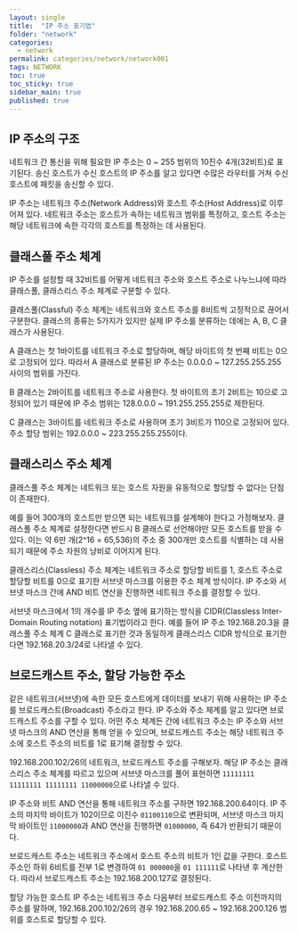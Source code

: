 ```yaml
---
layout: single
title:  "IP 주소 표기법"
folder: "network"
categories:
  - network
permalink: categories/network/network001
tags: NETWORK
toc: true
toc_sticky: true
sidebar_main: true
published: true
---
```


## IP 주소의 구조
네트워크 간 통신을 위해 필요한 IP 주소는 0 ~ 255 범위의 10진수 4개(32비트)로 표기된다. 송신 호스트가 수신 호스트의 IP 주소를 알고 있다면 수많은 라우터를 거쳐 수신 호스트에 패킷을 송신할 수 있다.

IP 주소는 네트워크 주소(Network Address)와 호스트 주소(Host Address)로 이루어져 있다. 네트워크 주소는 호스트가 속하는 네트워크 범위를 특정하고, 호스트 주소는 해당 네트워크에 속한 각각의 호스트를 특정하는 데 사용된다.

## 클래스풀 주소 체계
IP 주소를 설정할 때 32비트를 어떻게 네트워크 주소와 호스트 주소로 나누느냐에 따라 클래스풀, 클래스리스 주소 체계로 구분할 수 있다.

클래스풀(Classful) 주소 체계는 네트워크와 호스트 주소를 8비트씩 고정적으로 끊어서 구분한다. 클래스의 종류는 5가지가 있지만 실제 IP 주소를 분류하는 데에는 A, B, C 클래스가 사용된다.

A 클래스는 첫 1바이트를 네트워크 주소로 할당하며, 해당 바이트의 첫 번째 비트는 0으로 고정되어 있다. 따라서 A 클래스로 분류된 IP 주소는 0.0.0.0 ~ 127.255.255.255 사이의 범위를 가진다.

B 클래스는 2바이트를 네트워크 주소로 사용한다. 첫 바이트의 초기 2비트는 10으로 고정되어 있기 때문에 IP 주소 범위는 128.0.0.0 ~ 191.255.255.255로 제한된다.

C 클래스는 3바이트를 네트워크 주소로 사용하며 초기 3비트가 110으로 고정되어 있다. 주소 할당 범위는 192.0.0.0 ~ 223.255.255.255이다.

## 클래스리스 주소 체계
클래스풀 주소 체계는 네트워크 또는 호스트 자원을 유동적으로 할당할 수 없다는 단점이 존재한다.

예를 들어 300개의 호스트만 받으면 되는 네트워크를 설계해야 한다고 가정해보자. 클래스풀 주소 체계로 설정한다면 반드시 B 클래스로 선언해야만 모든 호스트를 받을 수 있다. 이는 약 6만 개(2^16 = 65,536)의 주소 중 300개만 호스트를 식별하는 데 사용되기 때문에 주소 자원의 낭비로 이어지게 된다.

클래스리스(Classless) 주소 체계는 네트워크 주소로 할당할 비트를 1, 호스트 주소로 할당할 비트를 0으로 표기한 서브넷 마스크를 이용한 주소 체계 방식이다. IP 주소와 서브넷 마스크 간에 AND 비트 연산을 진행하면 네트워크 주소를 결정할 수 있다.

서브넷 마스크에서 1의 개수를 IP 주소 옆에 표기하는 방식을 CIDR(Classless Inter-Domain Routing notation) 표기법이라고 한다. 예를 들어 IP 주소 192.168.20.3을 클래스풀 주소 체계 C 클래스로 표기한 것과 동일하게 클래스리스 CIDR 방식으로 표기한다면 192.168.20.3/24로 나타낼 수 있다.

## 브로드캐스트 주소, 할당 가능한 주소
같은 네트워크(서브넷)에 속한 모든 호스트에게 데이터를 보내기 위해 사용하는 IP 주소를 브로드캐스트(Broadcast) 주소라고 한다. IP 주소와 주소 체계를 알고 있다면 브로드캐스트 주소를 구할 수 있다. 어떤 주소 체계든 간에 네트워크 주소는 IP 주소와 서브넷 마스크의 AND 연산을 통해 얻을 수 있으며, 브로드캐스트 주소는 해당 네트워크 주소에 호스트 주소의 비트를 1로 표기해 결정할 수 있다.

192.168.200.102/26의 네트워크, 브로드캐스트 주소를 구해보자. 해당 IP 주소는 클래스리스 주소 체계를 따르고 있으며 서브넷 마스크를 풀어 표현하면 `11111111 11111111 11111111 11000000`으로 나타낼 수 있다.

IP 주소와 비트 AND 연산을 통해 네트워크 주소를 구하면 192.168.200.64이다. IP 주소의 마지막 바이트가 102이므로 이진수 `01100110`으로 변환되며, 서브넷 마스크 마지막 바이트인 `11000000`과 AND 연산을 진행하면 `01000000`, 즉 64가 반환되기 때문이다.

브로드캐스트 주소는 네트워크 주소에서 호스트 주소의 비트가 1인 값을 구한다. 호스트 주소인 하위 6비트를 전부 1로 변경하여 `01 000000`을 `01 111111`로 나타낸 후 계산한다. 따라서 브로드캐스트 주소는 192.168.200.127로 결정된다.

할당 가능한 호스트 IP 주소는 네트워크 주소 다음부터 브로드캐스트 주소 이전까지의 주소를 말하며, 192.168.200.102/26의 경우 192.168.200.65 ~ 192.168.200.126 범위를 호스트로 할당할 수 있다.